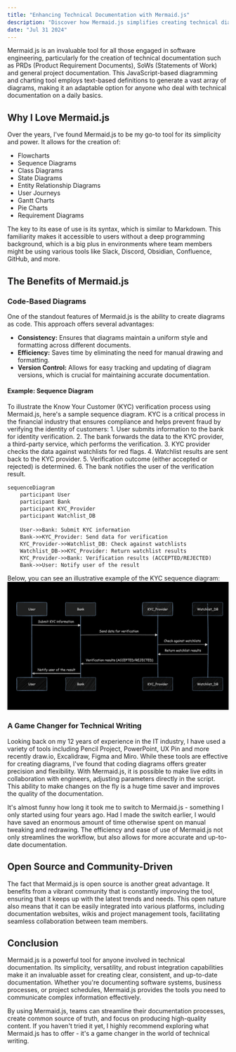 ```yaml
---
title: "Enhancing Technical Documentation with Mermaid.js"
description: "Discover how Mermaid.js simplifies creating technical diagrams and improves documentation quality."
date: "Jul 31 2024"
---
```


Mermaid.js is an invaluable tool for all those engaged in software engineering, particularly for the creation of technical documentation such as PRDs (Product Requirement Documents), SoWs (Statements of Work) and general project documentation. This JavaScript-based diagramming and charting tool employs text-based definitions to generate a vast array of diagrams, making it an adaptable option for anyone who deal with technical documentation on a daily basics.

## Why I Love Mermaid.js

Over the years, I've found Mermaid.js to be my go-to tool for its simplicity and power. It allows for the creation of:

- Flowcharts
- Sequence Diagrams
- Class Diagrams
- State Diagrams
- Entity Relationship Diagrams
- User Journeys
- Gantt Charts
- Pie Charts
- Requirement Diagrams

The key to its ease of use is its syntax, which is similar to Markdown. This familiarity makes it accessible to users without a deep programming background, which is a big plus in environments where team members might be using various tools like Slack, Discord, Obsidian, Confluence, GitHub, and more.

## The Benefits of Mermaid.js

### Code-Based Diagrams

One of the standout features of Mermaid.js is the ability to create diagrams as code. This approach offers several advantages:

- **Consistency:** Ensures that diagrams maintain a uniform style and formatting across different documents.
- **Efficiency:** Saves time by eliminating the need for manual drawing and formatting.
- **Version Control:** Allows for easy tracking and updating of diagram versions, which is crucial for maintaining accurate documentation.

#### Example: Sequence Diagram

To illustrate the Know Your Customer (KYC) verification process using Mermaid.js, here's a sample sequence diagram. KYC is a critical process in the financial industry that ensures compliance and helps prevent fraud by verifying the identity of customers:
	1.	User submits information to the bank for identity verification.
	2.	The bank forwards the data to the KYC provider, a third-party service, which performs the verification.
	3.	KYC provider checks the data against watchlists for red flags.
	4.	Watchlist results are sent back to the KYC provider.
	5.	Verification outcome (either accepted or rejected) is determined.
	6.	The bank notifies the user of the verification result.

``` mermaid
sequenceDiagram
    participant User
    participant Bank
    participant KYC_Provider
    participant Watchlist_DB

    User->>Bank: Submit KYC information
    Bank->>KYC_Provider: Send data for verification
    KYC_Provider->>Watchlist_DB: Check against watchlists
    Watchlist_DB->>KYC_Provider: Return watchlist results
    KYC_Provider->>Bank: Verification results (ACCEPTED/REJECTED)
    Bank->>User: Notify user of the result
```
Below, you can see an illustrative example of the KYC sequence diagram:
![Diagram Example](public/images/diagram-example.png)

### A Game Changer for Technical Writing

Looking back on my 12 years of experience in the IT industry, I have used a variety of tools including Pencil Project, PowerPoint, UX Pin and more recently draw.io, Excalidraw, Figma and Miro. While these tools are effective for creating diagrams, I've found that coding diagrams offers greater precision and flexibility. With Mermaid.js, it is possible to make live edits in collaboration with engineers, adjusting parameters directly in the script. This ability to make changes on the fly is a huge time saver and improves the quality of the documentation.

It's almost funny how long it took me to switch to Mermaid.js - something I only started using four years ago. Had I made the switch earlier, I would have saved an enormous amount of time otherwise spent on manual tweaking and redrawing. The efficiency and ease of use of Mermaid.js not only streamlines the workflow, but also allows for more accurate and up-to-date documentation.

## Open Source and Community-Driven

The fact that Mermaid.js is open source is another great advantage. It benefits from a vibrant community that is constantly improving the tool, ensuring that it keeps up with the latest trends and needs. This open nature also means that it can be easily integrated into various platforms, including documentation websites, wikis and project management tools, facilitating seamless collaboration between team members.

## Conclusion

Mermaid.js is a powerful tool for anyone involved in technical documentation. Its simplicity, versatility, and robust integration capabilities make it an invaluable asset for creating clear, consistent, and up-to-date documentation. Whether you're documenting software systems, business processes, or project schedules, Mermaid.js provides the tools you need to communicate complex information effectively.

By using Mermaid.js, teams can streamline their documentation processes, create common source of truth, and focus on producing high-quality content. If you haven't tried it yet, I highly recommend exploring what Mermaid.js has to offer - it's a game changer in the world of technical writing.
